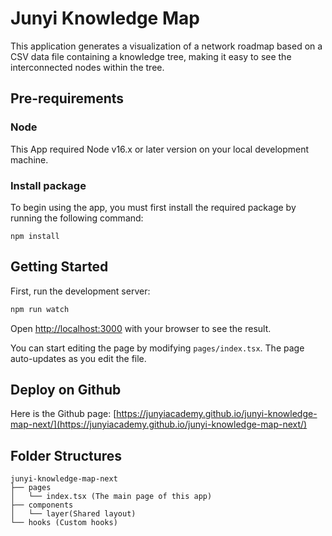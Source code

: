 # Junyi Knowledge Map

This application generates a visualization of a network roadmap based on a CSV data file containing a knowledge tree, making it easy to see the interconnected nodes within the tree.

## Pre-requirements

### Node

This App required Node v16.x or later version on your local development machine.

### Install package

To begin using the app, you must first install the required package by running the following command:

```
npm install
```

## Getting Started

First, run the development server:

```bash
npm run watch
```

Open [http://localhost:3000](http://localhost:3000) with your browser to see the result.

You can start editing the page by modifying `pages/index.tsx`. The page auto-updates as you edit the file.

## Deploy on Github

Here is the Github page: [https://junyiacademy.github.io/junyi-knowledge-map-next/](https://junyiacademy.github.io/junyi-knowledge-map-next/)

## Folder Structures

```
junyi-knowledge-map-next
├── pages
│   └── index.tsx (The main page of this app)
├── components
│   └── layer(Shared layout)
└── hooks (Custom hooks)
```
